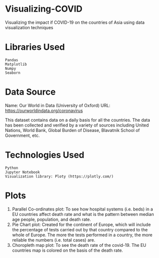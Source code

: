 # Visualizing-COVID
Visualizing the impact if COVID-19 on the countries of Asia using data visualization techniques

# Libraries Used
    Pandas
    Matplotlib
    Numpy
    Seaborn

# Data Source
Name: Our World in Data (University of Oxford)
URL: https://ourworldindata.org/coronavirus

This dataset contains data on a daily basis for all the countries. The data has been collected and verified by a variety of sources including United Nations, World Bank, Global Burden of Disease, Blavatnik School of Government, etc. 

# Technologies Used
    Python
    Jupyter Notebook
    Visualization library: Ploty (https://plotly.com/)

# Plots 
   1. Parallel Co-ordinates plot: To see how hospital systems (i.e. beds) in a EU countries affect death rate and what is the pattern between median age people, population, and death rate.
   2. Pie Chart plot: Created for the continent of Europe, which will include the percentage of tests carried out by that country compared to the whole of Europe. The more the tests performed in a country, the more reliable the numbers (i.e. total cases) are.
   3. Choropleth map plot: To see the death rate of the covid-19. The EU countries map is colored on the basis of the death rate.
